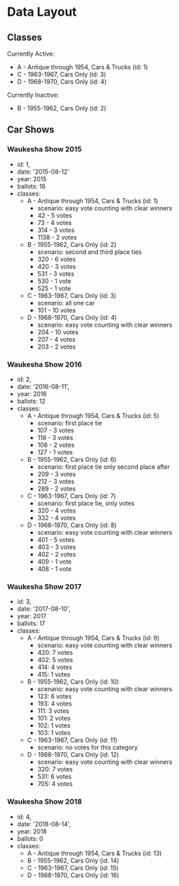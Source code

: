 # Data Layout

## Classes

Currently Active:
- A - Antique through 1954, Cars & Trucks (id: 1)
- C - 1963-1967, Cars Only (id: 3)
- D - 1968-1970, Cars Only (id: 4)

Currently Inactive:
- B - 1955-1962, Cars Only (id: 2)


## Car Shows

### Waukesha Show 2015

- id: 1,
- date: '2015-08-12'
- year: 2015
- ballots: 16
- classes:
   - A - Antique through 1954, Cars & Trucks (id: 1)
      - scenario: easy vote counting with clear winners
      - 42 - 5 votes
      - 73 - 4 votes
      - 314 - 3 votes
      - 1138 - 2 votes
   - B - 1955-1962, Cars Only (id: 2)
      - scenario: second and third place ties
      - 320 - 6 votes
      - 420 - 3 votes
      - 531 - 3 votes
      - 530 - 1 vote
      - 525 - 1 vote
   - C - 1963-1967, Cars Only (id: 3)
      - scenario: all one car
      - 101 - 10 votes
   - D - 1968-1970, Cars Only (id: 4)
      - scenario: easy vote counting with clear winners
      - 204 - 10 votes
      - 207 - 4 votes
      - 203 - 2 votes

### Waukesha Show 2016

- id: 2,
- date: '2016-08-11',
- year: 2016
- ballots: 12
- classes:
   - A - Antique through 1954, Cars & Trucks (id: 5)
      - scenario: first place tie
      - 107 - 3 votes
      - 118 - 3 votes
      - 108 - 2 votes
      - 127 - 1 votes
   - B - 1955-1962, Cars Only (id: 6)
      - scenario: first place tie only second place after
      - 209 - 3 votes
      - 212 - 3 votes
      - 289 - 2 votes
   - C - 1963-1967, Cars Only (id: 7)
      - scenario: first place tie, only votes
      - 320 - 4 votes
      - 332 - 4 votes
   - D - 1968-1970, Cars Only (id: 8)
      - scenario: easy vote counting with clear winners
      - 401 - 5 votes
      - 403 - 3 votes
      - 402 - 2 votes
      - 409 - 1 vote
      - 408 - 1 vote

### Waukesha Show 2017

- id: 3,
- date: '2017-08-10',
- year: 2017
- ballots: 17
- classes:
   - A - Antique through 1954, Cars & Trucks (id: 9)
      - scenario: easy vote counting with clear winners
      - 420: 7 votes
      - 402: 5 votes
      - 414: 4 votes
      - 415: 1 votes
   - B - 1955-1962, Cars Only (id: 10)
      - scenario: easy vote counting with clear winners
      - 123: 6 votes
      - 193: 4 votes
      - 111: 3 votes
      - 101: 2 votes
      - 102: 1 votes
      - 103: 1 votes
   - C - 1963-1967, Cars Only (id: 11)
      - scenario: no votes for this category
   - D - 1968-1970, Cars Only (id: 12)
      - scenario: easy vote counting with clear winners
      - 320: 7 votes
      - 531: 6 votes
      - 705: 4 votes

### Waukesha Show 2018

- id: 4,
- date: '2018-08-14',
- year: 2018
- ballots: 0
- classes:
   - A - Antique through 1954, Cars & Trucks (id: 13)
   - B - 1955-1962, Cars Only (id: 14)
   - C - 1963-1967, Cars Only (id: 15)
   - D - 1968-1970, Cars Only (id: 16)


